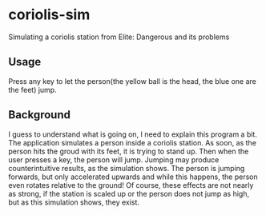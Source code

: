 # coriolis-sim
Simulating a coriolis station from Elite: Dangerous and its problems

## Usage
Press any key to let the person(the yellow ball is the head, the blue one are the feet) jump.

## Background
I guess to understand what is going on, I need to explain this program a bit.
The application simulates a person inside a coriolis station. As soon, as the person hits the groud with its feet, it is trying to stand up.
Then when the user presses a key, the person will jump. Jumping may produce counterintuitive results, as the simulation shows. The person is
jumping forwards, but only accelerated upwards and while this happens, the person even rotates relative to the ground! Of course, these
effects are not nearly as strong, if the station is scaled up or the person does not jump as high, but as this simulation shows, they exist.
